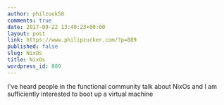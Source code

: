 ```yaml
---
author: philzook58
comments: true
date: 2017-09-22 13:49:23+00:00
layout: post
link: https://www.philipzucker.com/?p=889
published: false
slug: NixOs
title: NixOs
wordpress_id: 889
---
```


I've heard people in the functional community talk about NixOs and I am sufficiently interested to boot up a virtual machine


